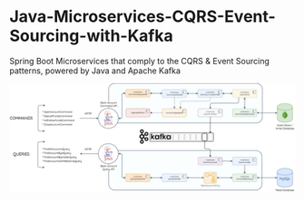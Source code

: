 # Java-Microservices-CQRS-Event-Sourcing-with-Kafka
Spring Boot Microservices that comply to the CQRS &amp; Event Sourcing patterns, powered by Java and Apache Kafka

![Alt text](/CQRS-EventSourcing.jpg?raw=true "CQRS Kafka Event Sourcing")
